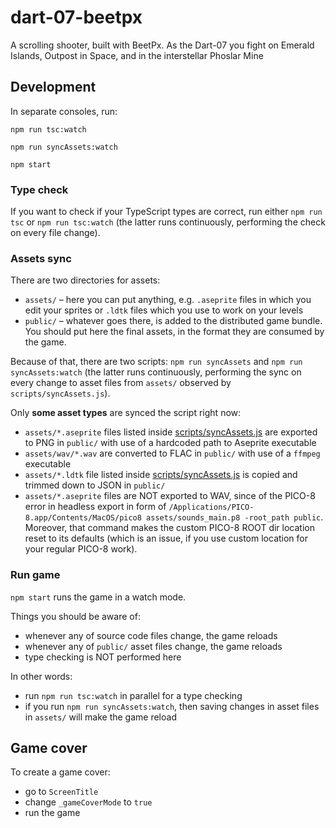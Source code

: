 # dart-07-beetpx

A scrolling shooter, built with BeetPx. As the Dart-07 you fight on Emerald Islands, Outpost in Space, and in the
interstellar Phoslar Mine

## Development

In separate consoles, run:

```shell
npm run tsc:watch
```

```shell
npm run syncAssets:watch
```

```shell
npm start
```

### Type check

If you want to check if your TypeScript types are correct, run either `npm run tsc` or `npm run tsc:watch` (the latter runs continuously, performing the check on every file change).

### Assets sync

There are two directories for assets:
- `assets/` – here you can put anything, e.g. `.aseprite` files in which you edit your sprites or `.ldtk` files which you use to work on your levels
- `public/` – whatever goes there, is added to the distributed game bundle. You should put here the final assets, in the format they are consumed by the game. 

Because of that, there are two scripts: `npm run syncAssets` and `npm run syncAssets:watch` (the latter runs continuously, performing the sync on every change to asset files from `assets/` observed by `scripts/syncAssets.js`).

Only **some asset types** are synced the script right now:
- `assets/*.aseprite` files listed inside [scripts/syncAssets.js](scripts/syncAssets.js) are exported to PNG in `public/` with use of a hardcoded path to Aseprite executable
- `assets/wav/*.wav` are converted to FLAC in `public/` with use of a `ffmpeg` executable
- `assets/*.ldtk` file listed inside [scripts/syncAssets.js](scripts/syncAssets.js) is copied and trimmed down to JSON in `public/`
- `assets/*.aseprite` files are NOT exported to WAV, since of the PICO-8 error in headless export in form of `/Applications/PICO-8.app/Contents/MacOS/pico8 assets/sounds_main.p8 -root_path public`. Moreover, that command makes the custom PICO-8 ROOT dir location reset to its defaults (which is an issue, if you use custom location for your regular PICO-8 work).

### Run game

`npm start` runs the game in a watch mode.

Things you should be aware of:
- whenever any of source code files change, the game reloads
- whenever any of `public/` asset files change, the game reloads
- type checking is NOT performed here

In other words:
- run `npm run tsc:watch` in parallel for a type checking
- if you run `npm run syncAssets:watch`, then saving changes in asset files in `assets/` will make the game reload

## Game cover

To create a game cover:
- go to `ScreenTitle`
- change `_gameCoverMode` to `true`
- run the game
